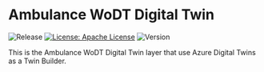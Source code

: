 # Ambulance WoDT Digital Twin

![Release](https://github.com/WebBased-WoDT/adt-ambulance-dt/actions/workflows/build-and-deploy.yml/badge.svg?style=plastic)
[![License: Apache License](https://img.shields.io/badge/License-Apache_License_2.0-yellow.svg)](https://www.apache.org/licenses/LICENSE-2.0)
![Version](https://img.shields.io/github/v/release/WebBased-WoDT/adt-ambulance-dt?style=plastic)

This is the Ambulance WoDT Digital Twin layer that use Azure Digital Twins as a Twin Builder. 

